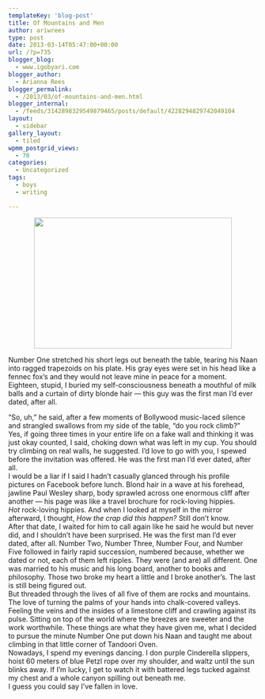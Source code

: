 ```yaml
---
templateKey: 'blog-post'
title: Of Mountains and Men
author: ariwrees
type: post
date: 2013-03-14T05:47:00+00:00
url: /?p=735
blogger_blog:
  - www.igobyari.com
blogger_author:
  - Arianna Rees
blogger_permalink:
  - /2013/03/of-mountains-and-men.html
blogger_internal:
  - /feeds/3142898329549879465/posts/default/4228294829742049104
layout:
  - sidebar
gallery_layout:
  - tiled
wpmm_postgrid_views:
  - 70
categories:
  - Uncategorized
tags:
  - boys
  - writing

---
```

<div dir="ltr" style="text-align: left;">
  <div style="clear: both; text-align: center;">
    <a style="margin-left: 1em; margin-right: 1em;" href="http://www.igobyari.com/wp-content/uploads/2013/03/yosemitewall-1.jpg"><img src="http://www.igobyari.com/wp-content/uploads/2013/03/yosemitewall.jpg" alt="" width="400" height="265" border="0" /></a>
  </div>
  
  <div>
  </div>
  
  <div>
  </div>
  
  <p>
    Number One stretched his short legs out beneath the table, tearing his Naan into ragged trapezoids on his plate. His gray eyes were set in his head like a fennec fox&#8217;s and they would not leave mine in peace for a moment. Eighteen, stupid, I buried my self-consciousness beneath a mouthful of milk balls and a curtain of dirty blonde hair &#8212; this guy was the first man I&#8217;d ever dated, after all.
  </p>
  
  <div>
  </div>
  
  <div>
    &#8220;So, uh,&#8221; he said, after a few moments of Bollywood music-laced silence and strangled swallows from my side of the table, &#8220;do you rock climb?&#8221;
  </div>
  
  <div>
  </div>
  
  <div>
    Yes, if going three times in your entire life on a fake wall and thinking it was just okay counted, I said, choking down what was left in my cup. You should try climbing on real walls, he suggested. I&#8217;d love to go with you, I spewed before the invitation was offered. He was the first man I&#8217;d ever dated, after all.
  </div>
  
  <div>
  </div>
  
  <div>
    I would be a liar if I said I hadn&#8217;t casually glanced through his profile pictures on Facebook before lunch. Blond hair in a wave at his forehead, jawline Paul Wesley sharp, body sprawled across one enormous cliff after another &#8212; his page was like a travel brochure for rock-loving hippies. <i>Hot</i> rock-loving hippies. And when I looked at myself in the mirror afterward, I thought, <i>How the crap did this happen? </i>Still don&#8217;t know.
  </div>
  
  <div>
  </div>
  
  <div>
    After that date, I waited for him to call again like he said he would but never did, and I shouldn&#8217;t have been surprised. He was the first man I&#8217;d ever dated, after all. Number Two, Number Three, Number Four, and Number Five followed in fairly rapid succession, numbered because, whether we dated or not, each of them left ripples. They were (and are) all different. One was married to his music and his long board, another to books and philosophy. Those two broke my heart a little and I broke another&#8217;s. The last is still being figured out.
  </div>
  
  <div>
  </div>
  
  <div>
    But threaded through the lives of all five of them are rocks and mountains. The love of turning the palms of your hands into chalk-covered valleys. Feeling the veins and the insides of a limestone cliff and crawling against its pulse. Sitting on top of the world where the breezes are sweeter and the work worthwhile. These things are what they have given me, what I decided to pursue the minute Number One put down his Naan and taught me about climbing in that little corner of Tandoori Oven.
  </div>
  
  <div>
  </div>
  
  <div>
    Nowadays, I spend my evenings dancing. I don purple Cinderella slippers, hoist 60 meters of blue Petzl rope over my shoulder, and waltz until the sun blinks away. If I&#8217;m lucky, I get to watch it with battered legs tucked against my chest and a whole canyon spilling out beneath me.
  </div>
  
  <div>
  </div>
  
  <div>
    I guess you could say I&#8217;ve fallen in love.
  </div>
</div>